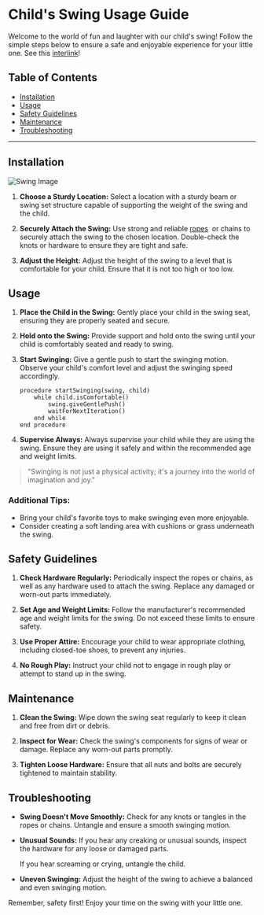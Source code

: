 # Child's Swing Usage Guide

Welcome to the world of fun and laughter with our child's swing! Follow the
simple steps below to ensure a safe and enjoyable experience for your little
one. See this [interlink](https://docs.typo3.org/permalink/h2document:how-to-document-hyperlinks)!

## Table of Contents
- [Installation](#installation)
- [Usage](#usage)
- [Safety Guidelines](#safety-guidelines)
- [Maintenance](#maintenance)
- [Troubleshooting](#troubleshooting)

---

## Installation

![Swing Image](https://upload.wikimedia.org/wikipedia/commons/a/a3/Forgiveness_5.gif)

1. **Choose a Sturdy Location:** Select a location with a sturdy beam or swing
   set structure capable of supporting the weight of the swing and the child.

2. **Securely Attach the Swing:** Use strong and reliable [ropes](https://example.com/ropes)&nbsp;
   or chains to securely attach the swing to the chosen location. Double-check
   the knots or hardware to ensure they are tight and safe.

3. **Adjust the Height:** Adjust the height of the swing to a level that is
   comfortable for your child. Ensure that it is not too high or too low.

## Usage

1. **Place the Child in the Swing:** Gently place your child in the swing seat,
   ensuring they are properly seated and secure.

2. **Hold onto the Swing:** Provide support and hold onto the swing until your
   child is comfortably seated and ready to swing.

3. **Start Swinging:** Give a gentle push to start the swinging motion. Observe
   your child's comfort level and adjust the swinging speed accordingly.

   ```pseudocode
   procedure startSwinging(swing, child)
       while child.isComfortable()
           swing.giveGentlePush()
           waitForNextIteration()
       end while
   end procedure

4. **Supervise Always:** Always supervise your child while they are using the
   swing. Ensure they are using it safely and within the recommended age and weight
   limits.

> "Swinging is not just a physical activity; it's a journey into the world of
> imagination and joy."

### Additional Tips:
- Bring your child's favorite toys to make swinging even more enjoyable.
- Consider creating a soft landing area with cushions or grass underneath the swing.

## Safety Guidelines

1. **Check Hardware Regularly:** Periodically inspect the ropes or chains, as
   well as any hardware used to attach the swing. Replace any damaged or worn-out
   parts immediately.

2. **Set Age and Weight Limits:** Follow the manufacturer's recommended age and
   weight limits for the swing. Do not exceed these limits to ensure safety.

3. **Use Proper Attire:** Encourage your child to wear appropriate clothing,
   including closed-toe shoes, to prevent any injuries.

4. **No Rough Play:** Instruct your child not to engage in rough play or attempt
   to stand up in the swing.

## Maintenance

1. **Clean the Swing:** Wipe down the swing seat regularly to keep it clean and
   free from dirt or debris.

2. **Inspect for Wear:** Check the swing's components for signs of wear or
   damage. Replace any worn-out parts promptly.

3. **Tighten Loose Hardware:** Ensure that all nuts and bolts are securely
   tightened to maintain stability.

## Troubleshooting

- **Swing Doesn't Move Smoothly:** Check for any knots or tangles in the ropes
  or chains. Untangle and ensure a smooth swinging motion.

- **Unusual Sounds:** If you hear any creaking or unusual sounds, inspect the
  hardware for any loose or damaged parts.

  If you hear screaming or crying, untangle the child.

- **Uneven Swinging:** Adjust the height of the swing to achieve a balanced and
  even swinging motion.

Remember, safety first! Enjoy your time on the swing with your little one.
